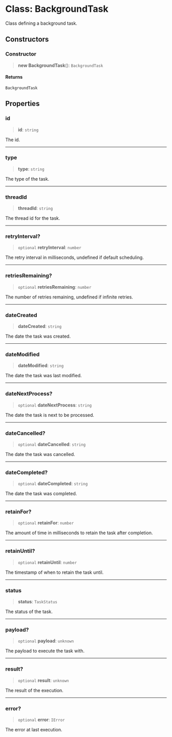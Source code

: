 # Class: BackgroundTask

Class defining a background task.

## Constructors

### Constructor

> **new BackgroundTask**(): `BackgroundTask`

#### Returns

`BackgroundTask`

## Properties

### id

> **id**: `string`

The id.

***

### type

> **type**: `string`

The type of the task.

***

### threadId

> **threadId**: `string`

The thread id for the task.

***

### retryInterval?

> `optional` **retryInterval**: `number`

The retry interval in milliseconds, undefined if default scheduling.

***

### retriesRemaining?

> `optional` **retriesRemaining**: `number`

The number of retries remaining, undefined if infinite retries.

***

### dateCreated

> **dateCreated**: `string`

The date the task was created.

***

### dateModified

> **dateModified**: `string`

The date the task was last modified.

***

### dateNextProcess?

> `optional` **dateNextProcess**: `string`

The date the task is next to be processed.

***

### dateCancelled?

> `optional` **dateCancelled**: `string`

The date the task was cancelled.

***

### dateCompleted?

> `optional` **dateCompleted**: `string`

The date the task was completed.

***

### retainFor?

> `optional` **retainFor**: `number`

The amount of time in milliseconds to retain the task after completion.

***

### retainUntil?

> `optional` **retainUntil**: `number`

The timestamp of when to retain the task until.

***

### status

> **status**: `TaskStatus`

The status of the task.

***

### payload?

> `optional` **payload**: `unknown`

The payload to execute the task with.

***

### result?

> `optional` **result**: `unknown`

The result of the execution.

***

### error?

> `optional` **error**: `IError`

The error at last execution.
